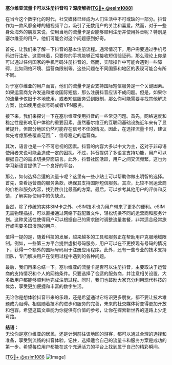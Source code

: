 **塞尔维亚流量卡可以注册抖音吗？深度解析[[TG💪+ @esim1088](https://t.me/s/esim1088)]**

在当今这个数字化的时代，社交媒体已经成为人们生活中不可或缺的一部分。抖音作为一款风靡全球的短视频平台，吸引了无数用户的关注和喜爱。然而，对于一些身处海外的朋友来说，使用当地的流量卡是否能够顺利注册并使用抖音呢？特别是塞尔维亚的用户，他们可能会对这个问题感到好奇。

首先，让我们来了解一下抖音的基本注册流程。通常情况下，用户需要通过手机号码进行注册。这意味着，只要你的手机能够正常接收短信验证码，那么理论上你是可以通过任何国家的手机号码注册抖音的。然而，实际操作中可能会遇到一些障碍，比如网络环境、运营商限制等。这些问题在不同国家和地区的表现可能会有所不同。

对于塞尔维亚的用户而言，他们的流量卡是否支持国际短信服务是一个关键因素。如果运营商允许发送和接收国际短信，那么注册抖音应该不成问题。但是，如果你的流量卡仅限于本地使用，或者短信服务受到限制，那么你可能需要寻找其他解决方案，比如使用虚拟号码或者VPN服务。

接下来，我们来探讨一下在塞尔维亚使用抖音的一些常见问题。首先，网络速度和稳定性是影响用户体验的重要因素。虽然塞尔维亚的互联网基础设施近年来有了显著提升，但部分地区仍然可能存在信号不佳的情况。因此，在选择流量卡时，建议优先考虑那些覆盖范围广、信号稳定的运营商。

其次，语言也是一个不可忽视的因素。抖音的内容大多以中文为主，这对于非母语使用者来说可能会造成一定的困扰。不过，抖音提供了多语言支持功能，用户可以根据自己的需求切换界面语言。此外，抖音社区活跃，用户之间交流频繁，这也为学习新语言提供了一个良好的平台。

那么，如何选择合适的流量卡呢？这里有一些小贴士可以帮助你做出明智的选择。首先，查看运营商的服务条款，确保其支持国际短信服务。其次，比较不同运营商的价格和服务内容，找到性价比最高的方案。最后，可以参考其他用户的评价和反馈，了解实际使用中的优缺点。

当然，除了传统的实体SIM卡之外，eSIM技术也为用户带来了更多的便利。eSIM无需物理插拔，可以直接通过网络下载配置文件，轻松切换不同的运营商和服务计划。这种灵活性使得用户可以根据自己的需求随时调整流量套餐，非常适合经常旅行或需要多国漫游的用户。

值得一提的是，随着科技的发展，越来越多的工具和服务正在帮助用户克服地域限制。例如，一些第三方平台提供虚拟号码服务，用户可以在不更换现有号码的情况下，获得一个额外的国际号码用于注册应用程序。此外，还有一些专业的技术支持团队，专门解决用户在使用过程中遇到的各种问题。

最后，我们再来总结一下。塞尔维亚的流量卡是否可以注册抖音，主要取决于运营商的支持情况和个人的网络条件。只要选择了合适的服务商，并注意相关设置，大多数用户都能够顺利地完成注册过程。同时，我们也鼓励大家充分利用现代科技的优势，享受更加便捷和丰富的数字生活。

无论你是想体验抖音带来的乐趣，还是希望通过它结识更多朋友，都不要让技术难题成为阻碍。相信随着技术的进步和服务的完善，未来的社交媒体将变得更加开放和包容。希望这篇文章能为你提供有价值的参考，让你在探索新世界的道路上少走弯路。

**结语：**  
无论你是塞尔维亚的居民，还是计划前往该地区的游客，都可以通过合理的选择和准备，享受到流畅的抖音体验。记住，选择适合自己的流量卡和服务方案是成功的第一步。希望每位用户都能在这个充满活力的平台上找到属于自己的精彩瞬间。

[[TG💪+ @esim1088](https://t.me/s/esim1088) ![Image](https://i.postimg.cc/4NQfJmqS/Snipaste-2025-05-13-00-14-12.png)]